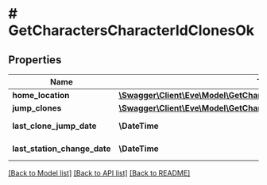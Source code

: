 # # GetCharactersCharacterIdClonesOk

## Properties

Name | Type | Description | Notes
------------ | ------------- | ------------- | -------------
**home_location** | [**\Swagger\Client\Eve\Model\GetCharactersCharacterIdClonesHomeLocation**](GetCharactersCharacterIdClonesHomeLocation.md) |  | [optional]
**jump_clones** | [**\Swagger\Client\Eve\Model\GetCharactersCharacterIdClonesJumpClone[]**](GetCharactersCharacterIdClonesJumpClone.md) | jump_clones array |
**last_clone_jump_date** | **\DateTime** | last_clone_jump_date string | [optional]
**last_station_change_date** | **\DateTime** | last_station_change_date string | [optional]

[[Back to Model list]](../../README.md#models) [[Back to API list]](../../README.md#endpoints) [[Back to README]](../../README.md)
